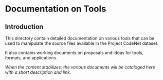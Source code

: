 # Documentation on Tools

## Introduction

This directory contain detailed documentation on various tools that
can be used to manipulate the source files available in the Project CodeNet
dataset.

It also contains working documents on proposals and ideas for tools,
formats, and applications.

*When the content stabilizes, the various documents will be cataloged
here with a short description and link.*
